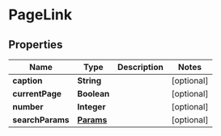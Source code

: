 
# PageLink

## Properties
Name | Type | Description | Notes
------------ | ------------- | ------------- | -------------
**caption** | **String** |  |  [optional]
**currentPage** | **Boolean** |  |  [optional]
**number** | **Integer** |  |  [optional]
**searchParams** | [**Params**](Params.md) |  |  [optional]



